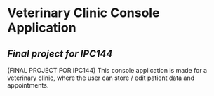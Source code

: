# Veterinary Clinic Console Application
## ***Final project for IPC144***
(FINAL PROJECT FOR IPC144) This console application is made for a veterinary clinic, where the user can store / edit patient data and appointments.
